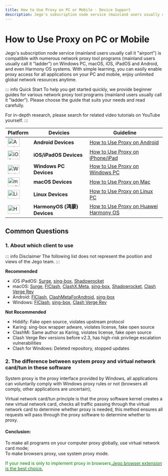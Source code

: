 ```yaml
---
title: How to Use Proxy on PC or Mobile - Device Support
description: Jego's subscription node service (mainland users usually call it "airport") is compatible with numerous network proxy tool programs (mainland users usually call it "ladder") on Windows PC, macOS, iOS, iPadOS and Android, and even Harmony OS systems. With simple learning, you can easily enable proxy access for all applications on your PC and mobile, enjoy unlimited global network resources anytime.
---
```


# How to Use Proxy on PC or Mobile

Jego's subscription node service (mainland users usually call it "airport") is compatible with numerous network proxy tool programs (mainland users usually call it "ladder") on Windows PC, macOS, iOS, iPadOS and Android, and even Harmony OS systems. With simple learning, you can easily enable proxy access for all applications on your PC and mobile, enjoy unlimited global network resources anytime.

::: info Quick Start
To help you get started quickly, we provide beginner guides for various network proxy tool programs (mainland users usually call it "ladder"). Please choose the guide that suits your needs and read carefully.

For in-depth research, please search for related video tutorials on YouTube yourself.
:::

| Platform | Devicies | Guideline |
| --- | --- | --- |
| <img src="/images/image_spaces_2FtaiByLw8cj0IZKJTlaiM_2Fuploads_2F7Hh3XGbbAH0jtCKDKIF6_2Fandroid_3.svg" width="38" height="28" alt="Android icon"> | **Android Devices** | [How to Use Proxy on Android](/en/devices/android) |
| <img src="/images/image_spaces_2FtaiByLw8cj0IZKJTlaiM_2Fuploads_2F7GBp8VQdHNWWH3aalDTP_2Fios_3.svg" width="38" height="28" alt="iOS icon"> | **iOS/iPadOS Devices** | [How to Use Proxy on iPhone/iPad](/en/devices/ios) |
| <img src="/images/image_spaces_2FtaiByLw8cj0IZKJTlaiM_2Fuploads_2FbeA5N21M1iATQm5HiGND_2Fwin_1.svg" width="38" height="28" alt="Windows icon"> | **Windows PC Devices** | [How to Use Proxy on Windows PC](/en/devices/windows) |
| <img src="/images/image_spaces_2FtaiByLw8cj0IZKJTlaiM_2Fuploads_2FrUGve1gm2gP1sXdvgjCw_2Fapple_1.svg" width="38" height="28" alt="macOS icon"> | **macOS Devices** | [How to Use Proxy on Mac](/en/devices/mac) |
| <img src="/images/image_spaces_2FtaiByLw8cj0IZKJTlaiM_2Fuploads_2FJJlooO6sJC8xrcR6vqGj_2Flinux_1.svg" width="38" height="28" alt="Linux icon"> | **Linux Devices** | [How to Use Proxy on Linux PC](/en/devices/linux) |
| <img src="/images/image_spaces_2FtaiByLw8cj0IZKJTlaiM_2Fuploads_2FhUBqYs4CpmMcueAi690m_2FHMOS_Logo_Icon_1.svg" width="38" height="28" alt="HarmonyOS icon"> | **HarmonyOS (鸿蒙) Devices** | [How to Use Proxy on Huawei Harmony OS](/en/devices/harmony) |

## Common Questions

### 1. About which client to use

::: info Disclaimer
The following list does not represent the position and views of the Jego team.
:::

**Recommended**

* iOS iPadOS: [Surge](/en/tool/surge), [sing-box](/en/tool/sing-boxforapple), [Shadowrocket](/en/tool/shadowrocket)
* macOS: [Surge](/en/tool/surge), [FlClash](/en/tool/flclash), [ClashX.Meta](https://github.com/MetaCubeX/ClashX.Meta/releases), [sing-box](/en/tool/sing-boxforapple), [Shadowrocket](/en/tool/shadowrocket), [Clash Verge Rev](/en/tool/clashverge)
* Android: [FlClash](/en/tool/flclash), [ClashMetaForAndroid](https://github.com/MetaCubeX/ClashMetaForAndroid/releases), [sing-box](/en/tool/sing-boxforandroid)
* Windows: [FlClash](/en/tool/flclash), [sing-box](/en/tool/guiforsing-box), [Clash Verge Rev](/en/tool/clashverge)

**Not Recommended**

* Hiddify: Fake open source, violates upstream protocol
* Karing: sing-box wrapper adware, violates license, fake open source
* ClashMi: Same author as Karing, violates license, fake open source
* Clash Verge Rev versions before v2.3, has high-risk privilege escalation vulnerabilities
* Clash for Windows: Deleted repository, stopped updates

### 2. The difference between system proxy and virtual network card/tun in these software

System proxy is the proxy interface provided by Windows, all applications can voluntarily comply with Windows proxy rules or not (browsers all comply, other applications are uncertain);

Virtual network card/tun principle is that the proxy software kernel creates a new virtual network card, checks all traffic passing through the virtual network card to determine whether proxy is needed, this method ensures all requests will pass through the proxy software to determine whether to proxy.

#### Conclusion:

To make all programs on your computer proxy globally, use virtual network card mode;\
To make browsers proxy, use system proxy mode.

<span style="color:green;">If your need is only to implement proxy in browsers,</span>[<span style="color:green;">Jego browser extension is the best choice.</span>](/en/guide/usage) 